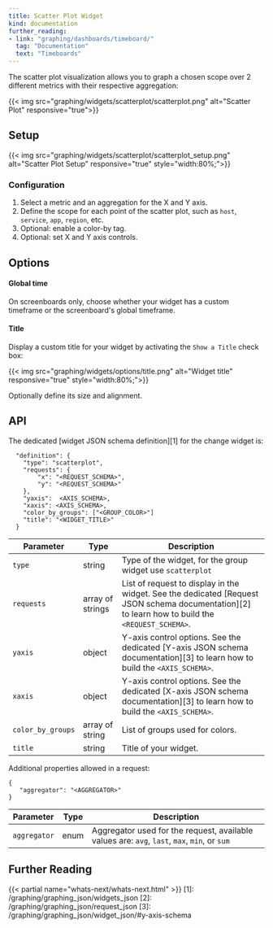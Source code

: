 ```yaml
---
title: Scatter Plot Widget
kind: documentation
further_reading:
- link: "graphing/dashboards/timeboard/"
  tag: "Documentation"
  text: "Timeboards"
---
```


The scatter plot visualization allows you to graph a chosen scope over 2 different metrics with their respective aggregation:

{{< img src="graphing/widgets/scatterplot/scatterplot.png" alt="Scatter Plot" responsive="true">}}

## Setup

{{< img src="graphing/widgets/scatterplot/scatterplot_setup.png" alt="Scatter Plot Setup" responsive="true" style="width:80%;">}}

### Configuration

1. Select a metric and an aggregation for the X and Y axis.
2. Define the scope for each point of the scatter plot, such as `host`, `service`, `app`, `region`, etc.
3. Optional: enable a color-by tag.
4. Optional: set X and Y axis controls.

## Options

#### Global time

On screenboards only, choose whether your widget has a custom timeframe or the screenboard's global timeframe.

#### Title

Display a custom title for your widget by activating the `Show a Title` check box:

{{< img src="graphing/widgets/options/title.png" alt="Widget title" responsive="true" style="width:80%;">}}

Optionally define its size and alignment.

## API

The dedicated [widget JSON schema definition][1] for the change widget is: 

```
  "definition": {
    "type": "scatterplot",
    "requests": {
        "x": "<REQUEST_SCHEMA>",
        "y": "<REQUEST_SCHEMA>"
    },
    "yaxis":  <AXIS_SCHEMA>,
    "xaxis": <AXIS_SCHEMA>,
    "color_by_groups": ["<GROUP_COLOR>"]
    "title": "<WIDGET_TITLE>"
  }
```

| Parameter         | Type             | Description                                                                                                                                                                         |
| ------            | -----            | --------                                                                                                                                                                            |
| `type`            | string           | Type of the widget, for the group widget use `scatterplot`                                                                                                                          |
| `requests`        | array of strings | List of request to display in the widget. See the dedicated [Request JSON schema documentation][2] to learn how to build the `<REQUEST_SCHEMA>`. |
| `yaxis`           | object           | Y-axis control options. See the dedicated [Y-axis JSON schema documentation][3] to learn how to build the `<AXIS_SCHEMA>`.         |
| `xaxis`           | object           | Y-axis control options. See the dedicated [X-axis JSON schema documentation][3] to learn how to build the `<AXIS_SCHEMA>`.         |
| `color_by_groups` | array of string  | List of groups used for colors.                                                                                                                                                     |
| `title`           | string           | Title of your widget.                                                                                                                                                               |
Additional properties allowed in a request:

```
{
   "aggregator": "<AGGREGATOR>"
}
```

| Parameter    | Type  | Description                                                                                  |
| ------       | ----- | --------                                                                                     |
| `aggregator` | enum  | Aggregator used for the request, available values are: `avg`, `last`, `max`, `min`, or `sum` |

## Further Reading

{{< partial name="whats-next/whats-next.html" >}}
[1]: /graphing/graphing_json/widgets_json
[2]: /graphing/graphing_json/request_json
[3]: /graphing/graphing_json/widget_json/#y-axis-schema
